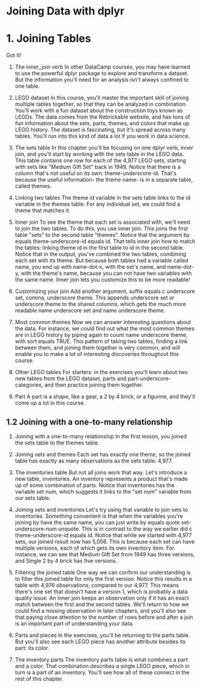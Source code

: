 Joining Data with dplyr
=======================

# 1. Joining Tables


Got It!
1. The inner_join verb
In other DataCamp courses, you may have learned to use the powerful dplyr package to explore and transform a dataset. But the information you'll need for an analysis isn't always confined to one table.

2. LEGO dataset
In this course, you'll master the important skill of joining multiple tables together, so that they can be analyzed in combination. You'll work with a fun dataset about the construction toys known as LEGOs. The data comes from the Rebrickable website, and has tons of fun information about the sets, parts, themes, and colors that make up LEGO history. The dataset is fascinating, but it's spread across many tables. You'll run into this kind of data a lot if you work in data science.

3. The sets table
In this chapter you'll be focusing on one dplyr verb, inner join, and you'll start by working with the sets table in the LEGO data. This table contains one row for each of the 4,977 LEGO sets, starting with sets like "Medium Gift Set" back in 1949. Notice that there is a column that's not useful on its own: theme-underscore-id. That's because the useful information- the theme name- is in a separate table, called themes.

4. Linking two tables
The theme id variable in the sets table links to the id variable in the themes table. For any individual set, we could find a theme that matches it.

5. Inner join
To see the theme that each set is associated with, we'll need to join the two tables. To do this, you use inner join. This joins the first table "sets" to the second table "themes". Notice that the argument by equals theme-underscore-id equals id. That tells inner join how to match the tables: linking theme id in the first table to id in the second table. Notice that in the output, you've combined the two tables, combining each set with its theme. But because both tables had a variable called name, you end up with name-dot-x, with the set's name, and name-dot-y, with the theme's name, because you can not have two variables with the same name. Inner join lets you customize this to be more readable!

6. Customizing your join
Add another argument, suffix equals c underscore set, comma, underscore theme. This appends underscore set or underscore theme to the shared columns, which gets the much more readable name underscore set and name underscore theme.

7. Most common themes
Now we can answer interesting questions about the data. For instance, we could find out what the most common themes are in LEGO history by piping again to count name underscore theme, with sort equals TRUE. This pattern of taking two tables, finding a link between them, and joining them together is very common, and will enable you to make a lot of interesting discoveries throughout this course.

8. Other LEGO tables
For starters: in the exercises you'll learn about two new tables from the LEGO dataset, parts and part-underscore-categories, and then practice joining them together.

9. Part
A part is a shape, like a gear, a 2 by 4 brick, or a figurine, and they'll come up a lot in this course.

## 1.2 Joining with a one-to-many relationship



1. Joining with a one-to-many relationship
In the first lesson, you joined the sets table to the themes table.

2. Joining sets and themes
Each set has exactly one theme, so the joined table has exactly as many observations as the sets table: 4,977.

3. The inventories table
But not all joins work that way. Let's introduce a new table, inventories. An inventory represents a product that's made up of some combination of parts. Notice that inventories has the variable set num, which suggests it links to the "set num" variable from our sets table.

4. Joining sets and inventories
Let's try using that variable to join sets to inventories. Something convenient is that when the variables you're joining by have the same name, you can just write by equals quote set-underscore-num unquote. This is in contrast to the way we earlier did c theme-underscore-id equals id. Notice that while we started with 4,977 sets, our joined result now has 5,056. This is because each set can have multiple versions, each of which gets its own inventory item. For instance, we can see that Medium Gift Set from 1949 has three versions, and Single 2 by 4 brick has five versions.

5. Filtering the joined table
One way we can confirm our understanding is to filter this joined table for only the first version. Notice this results in a table with 4,976 observations, compared to our 4,977. This means there's one set that doesn't have a version 1, which is probably a data quality issue. An inner join keeps an observation only if it has an exact match between the first and the second tables. We'll return to how we could find a missing observation in later chapters, and you'll also see that paying close attention to the number of rows before and after a join is an important part of understanding your data.

6. Parts and pieces
In the exercises, you'll be returning to the parts table. But you'll also see each LEGO piece has another attribute besides its part: its color.

7. The inventory parts
The inventory parts table is what combines a part and a color. That combination describes a single LEGO piece, which in turn is a part of an inventory. You'll see how all of these connect in the rest of this chapter.



